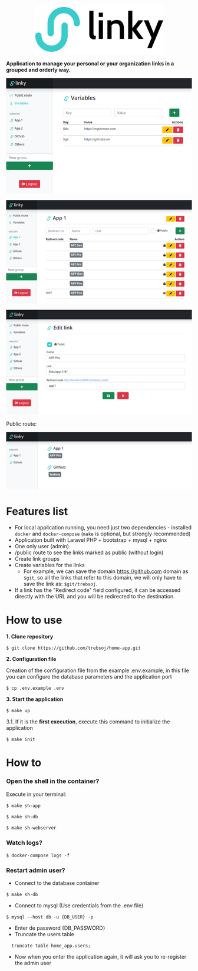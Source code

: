 <p align="center">
  <img src="img/logo-nobk-black.png">
</p>

**Application to manage your personal or your organization links in a grouped and orderly way.**

![alt text](img/1.png)

![alt text](img/2.png)

![alt text](img/3.png)

Public route:

![alt text](img/4.png)

# Features list
- For local application running, you need just two dependencies - installed `docker` and `docker-compose` (`make` is optional, but strongly recommended)
- Application built with Laravel PHP + bootstrap + mysql + nginx
- One only user (admin)
- /public route to see the links marked as public (without login)
- Create link groups
- Create variables for the links
    - For example, we can save the domain https://github.com domain as `$git`, so all the links that refer to this domain, we will only have to save the link as: `$git/trebsoj`.
- If a link has the "Redirect code" field configured, it can be accessed directly with the URL and you will be redirected to the destination.    
# How to use

**1. Clone repository**
```shell
$ git clone https://github.com/trebsoj/home-app.git
```

**2. Configuration file**

Creation of the configuration file from the example .env.example,
in this file you can configure the database parameters and the application port

```shell
$ cp .env.example .env
```

**3. Start the application**

```shell
$ make up
```

3.1. If it is the **first execution**, execute this command to initialize the application

```shell
$ make init
```

# How to
### Open the shell in the container?

Execute in your terminal:

```shell
$ make sh-app
```
```shell
$ make sh-db
```
```shell
$ make sh-webserver
```

### Watch logs?

```shell
$ docker-compose logs -f
```

### Restart admin user?
- Connect to the database container

```shell
$ make sh-db
```

- Connect to mysql (Use credentials from the .env file)

```shell
$ mysql --host db -u {DB_USER} -p
```
- Enter de password {DB_PASSWORD}
- Truncate the users table
```shell
  truncate table home_app.users;
```
- Now when you enter the application again, it will ask you to re-register the admin user
